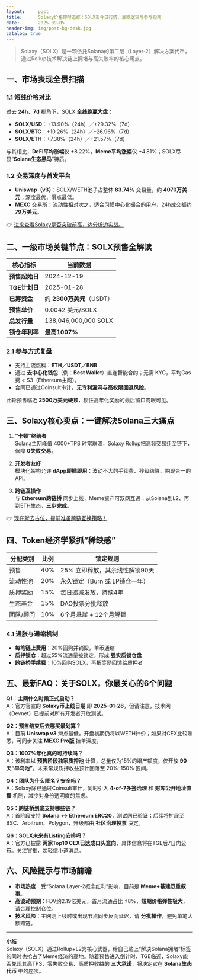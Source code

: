 ```yaml
---
layout:     post
title:      Solaxy价格即时追踪：SOLX币今日行情、涨跌逻辑与参与指南
date:       2025-09-05
header-img: img/post-bg-desk.jpg
catalog: true
---
```


> Solaxy（SOLX）是一颗依托Solana的第二层（Layer-2）解决方案代币，通过Rollup技术解决链上拥堵与高失败率的核心痛点。

## 一、市场表现全景扫描

### 1.1 短线价格对比  
过去 **24h**、**7d** 视角下，SOLX **全线跑赢大盘**：

- **SOLX/USD**：+13.90%（24h）／+29.32%（7d）  
- **SOLX/BTC**：+10.26%（24h）／+26.96%（7d）  
- **SOLX/ETH**：+7.38%（24h）／+21.57%（7d）  

与其相比，**DeFi平均涨幅**仅 +8.22%，**Meme平均涨幅**仅 +4.81%；SOLX尽显“**Solana生态黑马**”特质。

### 1.2 交易深度与首发平台  
- **Uniswap（v3）**：SOLX/WETH池子占整体 **83.74%** 交易量，约 **4070万美元**；深度最优、滑点最低。  
- **MEXC** 交易所：流动性相对次之，适合习惯中心化撮合的用户，24h成交额约 **79万美元**。

👉 [进来查看Solaxy是否突破前高，边分析边实战。](https://okxdog.com/)

## 二、一级市场关键节点：SOLX预售全解读

| 核心指标 | 当前数据 |
|----------|----------|
| **预售起始日** | 2024-12-19 |
| **TGE计划日** | 2025-01-28 |
| **已筹资金** | 约 **2300万美元**（USDT） |
| **预售单价** | 0.0042 美元/SOLX |
| **总发行量** | 138,046,000,000 SOLX |
| **锁仓年利率** | **最高1007%** |

### 2.1 参与方式复盘  
- 支持主流燃料：**ETH／USDT／BNB**  
- 通过 **去中心化钱包**（例：**Best Wallet**）直连智能合约；无需 KYC，平均Gas费 < $3（Ethereum主网）。  
- 合同已通过Coinsult审计，**无专利漏洞与高权限回退风险**。

此轮预售临近 **2500万美元硬顶**，锁住高年化奖励的最后窗口肉眼可见。

## 三、Solaxy核心卖点：一键解决Solana三大痛点

1. **“卡顿”终结者**  
   Solana主网峰值 4000+TPS 时常崩溃，Solaxy Rollup把高频交易迁至链下，保障 **0失败交易**。

2. **开发者友好**  
   模块化架构允许 **dApp即插即用**：波动不大的手续费、秒级结算、期现合一的API。

3. **跨链互操作**  
   与 **Ethereum跨链桥** 同步上线，Meme资产可双网互通：从Solana到L2、再到ETH生态，**三步完成**。

👉 [现在就去占位，提前准备跨链互换策略！](https://okxdog.com/)

## 四、Token经济学紧抓“稀缺感”

| 分配类别 | 比例 | 锁定规则 |
|-----------|------|-----------|
| 预售 | 40% | 25% 立即释放，其余线性解锁90天 |
| 流动性池 | 20% | 永久锁定（Burn 或 LP锁仓一年） |
| 质押奖励 | 15% | 每日递减发放，持续4年 |
| 生态基金 | 15% | DAO投票分批释放 |
| 团队/顾问 | 10% | 6个月悬崖 + 12个月解锁 |

### 4.1 通胀与通缩机制  
- **每笔链上费用**：20%回购并销毁，单币通缩  
- **质押锁仓**：超过55%流通量被锁定，形成 **强实质锁仓盘**  
- **跨链桥手续费**：10%回购SOLX，再把奖励回馈给质押者

## 五、最新FAQ：关于SOLX，你最关心的6个问题

**Q1：主网什么时候正式启动？**  
A：官方官宣的 **Solaxy币上线日期** 即 **2025-01-28**，但请注意，技术网（Devnet）已提前对所有开发者开放测试。

**Q2：预售结束后去哪买最划算？**  
A：目前 **Uniswap v3** 滑点最低，开盘初期仍将以WETH计价；如果对CEX比较熟悉，可同步关注 **MEXC Pro版** 挂单深度。

**Q3：1007%年化真的可持续吗？**  
A：该利率以 **预售阶段独家质押池** 计算，总量仅为15%的增产额度，仅开放 **90天“早鸟池”**。未来常规质押收益预计回落至 20%–150% 区间。

**Q4：团队为什么匿名？安全吗？**  
A：Solaxy除已通过Coinsult审计，同时引入 **4-of-7多签治理** 和 **财库公开地址直播** 机制，减少对身份透明度的焦虑。

**Q5：跨链桥到底支持哪些链？**  
A：首阶段支持 **Solana ↔ Ethereum ERC20**，测试网已验证；后续将扩展至BSC、Arbitrum、Polygon，升级都由 **社区治理投票** 决定。

**Q6：SOLX未来有Listing安排吗？**  
A：官方已披露 **两家Top10 CEX已达成口头意向**，具体信息将在TGE后7日内公布。关注官推，勿轻信小道消息。

## 六、风险提示与市场前瞻

- **市场热度**：受“Solana Layer-2概念红利”影响，目前是 **Meme+基建双重叙事**。  
- **高波动预期**：FDV约2.19亿美元，首月流通占比 ≤8%，**短期价格弹性极大**，请合理控制仓位。  
- **技术风险**：主网刚上线时或出现节点同步反而延迟，请 **分批操作**，避免单笔大额跨链。

---

**小结**  
Solaxy（SOLX）通过Rollup+L2为核心武器，给自己贴上“解决Solana拥堵”标签的同时也抢占了Meme经济的高地。随着预售进入倒计时、TGE临近，Solaxy能否兑现其高TPS、零失败交易、高质押收益的 **三大承诺**，将决定它在 **Solana生态代币** 中的座次。